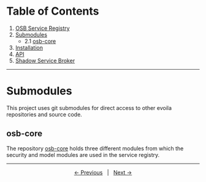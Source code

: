# Table of Contents
1. [OSB Service Registry](../README.md)
2. [Submodules](#submodules)
    * 2.1 [osb-core](#osb-core)
3. [Installation](./installation.md)
4. [API](./shadowservicebroker.md)
5. [Shadow Service Broker](./shadowservicebroker.md)
---

# Submodules
This project uses git submodules for direct access to other evoila repositories and source code.

## osb-core

The repository [osb-core](https://github.com/evoila/osb-core) holds three different modules from which the security and model modules are used in the service registry.

---
<p align="center">
    <span ><a href="../README.md"><- Previous</a></span>
	    <span>&nbsp; | &nbsp;</span> 
    <span><a href="./installation.md">Next -></a></span>
</p>